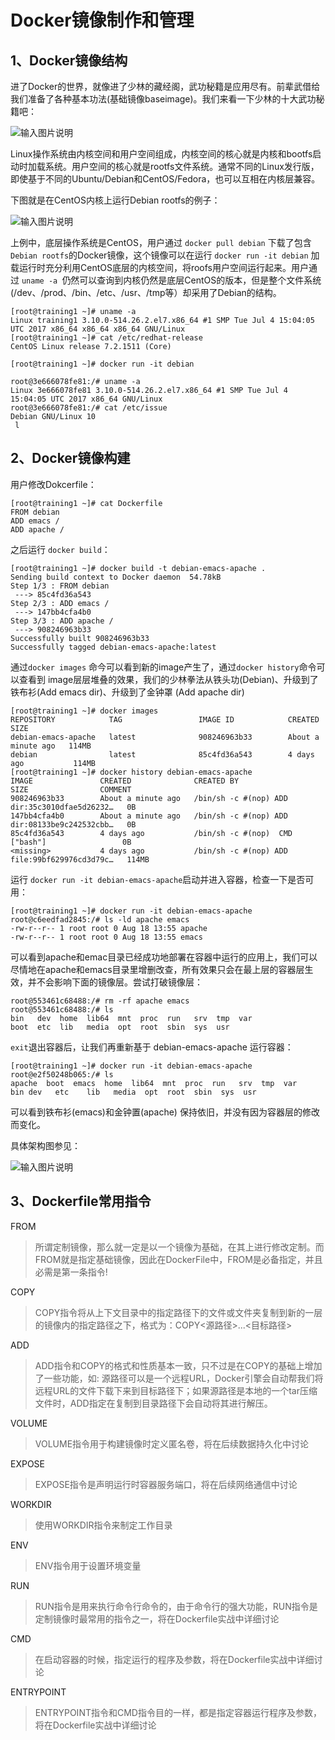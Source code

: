 # Docker镜像制作和管理

## 1、Docker镜像结构

进了Docker的世界，就像进了少林的藏经阁，武功秘籍是应用尽有。前辈武借给我们准备了各种基本功法(基础镜像baseimage)。我们来看一下少林的十大武功秘籍吧：

![输入图片说明](../img/01.jpg)

Linux操作系统由内核空间和用户空间组成，内核空间的核心就是内核和bootfs启动时加载系统。用户空间的核心就是rootfs文件系统。通常不同的Linux发行版，即使基于不同的Ubuntu/Debian和CentOS/Fedora，也可以互相在内核层兼容。

下图就是在CentOS内核上运行Debian rootfs的例子：

![输入图片说明](../img/02.jpg)

上例中，底层操作系统是CentOS，用户通过 `docker pull debian` 下载了包含`Debian rootfs`的Docker镜像，这个镜像可以在运行 `docker run -it debian` 加载运行时充分利用CentOS底层的内核空间，将roofs用户空间运行起来。用户通过 `uname -a `仍然可以查询到内核仍然是底层CentOS的版本，但是整个文件系统(/dev、/prod、/bin、/etc、/usr、/tmp等）却采用了Debian的结构。

```
[root@training1 ~]# uname -a
Linux training1 3.10.0-514.26.2.el7.x86_64 #1 SMP Tue Jul 4 15:04:05 UTC 2017 x86_64 x86_64 x86_64 GNU/Linux
[root@training1 ~]# cat /etc/redhat-release
CentOS Linux release 7.2.1511 (Core)

[root@training1 ~]# docker run -it debian

root@3e666078fe81:/# uname -a
Linux 3e666078fe81 3.10.0-514.26.2.el7.x86_64 #1 SMP Tue Jul 4 15:04:05 UTC 2017 x86_64 GNU/Linux
root@3e666078fe81:/# cat /etc/issue
Debian GNU/Linux 10 
 l
```

## 2、Docker镜像构建

用户修改Dokcerfile：

```
[root@training1 ~]# cat Dockerfile
FROM debian
ADD emacs /
ADD apache /
```

之后运行 `docker build`：

```
[root@training1 ~]# docker build -t debian-emacs-apache .
Sending build context to Docker daemon  54.78kB
Step 1/3 : FROM debian
 ---> 85c4fd36a543
Step 2/3 : ADD emacs /
 ---> 147bb4cfa4b0
Step 3/3 : ADD apache /
 ---> 908246963b33
Successfully built 908246963b33
Successfully tagged debian-emacs-apache:latest
```

通过`docker images` 命今可以看到新的image产生了，通过` docker history `命令可以查看到 image层层堆叠的效果，我们的少林拳法从铁头功(Debian)、升级到了铁布衫(Add emacs dir)、升级到了金钟罩 (Add apache dir) 

```
[root@training1 ~]# docker images
REPOSITORY            TAG                 IMAGE ID            CREATED              SIZE
debian-emacs-apache   latest              908246963b33        About a minute ago   114MB
debian                latest              85c4fd36a543        4 days ago           114MB
[root@training1 ~]# docker history debian-emacs-apache
IMAGE               CREATED              CREATED BY                                      SIZE                COMMENT
908246963b33        About a minute ago   /bin/sh -c #(nop) ADD dir:35c3010dfae5d26232…   0B
147bb4cfa4b0        About a minute ago   /bin/sh -c #(nop) ADD dir:08133be9c242532cbb…   0B
85c4fd36a543        4 days ago           /bin/sh -c #(nop)  CMD ["bash"]                 0B
<missing>           4 days ago           /bin/sh -c #(nop) ADD file:99bf629976cd3d79c…   114MB
```

运行 `docker run -it debian-emacs-apache`启动并进入容器，检查一下是否可用：

```
[root@training1 ~]# docker run -it debian-emacs-apache
root@c6eedfad2845:/# ls -ld apache emacs
-rw-r--r-- 1 root root 0 Aug 18 13:55 apache
-rw-r--r-- 1 root root 0 Aug 18 13:55 emacs
```

可以看到apache和emac目录已经成功地部署在容器中运行的应用上，我们可以尽情地在apache和emacs目录里增删改查，所有效果只会在最上层的容器层生效，并不会影响下面的镜像层。尝试打破镜像层：

```
root@553461c68488:/# rm -rf apache emacs
root@553461c68488:/# ls
bin   dev  home  lib64	mnt  proc  run	 srv  tmp  var
boot  etc  lib	 media	opt  root  sbin  sys  usr
```

`exit`退出容器后，让我们再重新基于 debian-emacs-apache 运行容器：

```
[root@training1 ~]# docker run -it debian-emacs-apache
root@e2f50248b065:/# ls
apache	boot  emacs  home  lib64  mnt  proc  run   srv	tmp  var
bin	dev   etc    lib   media  opt  root  sbin  sys	usr
```

可以看到铁布衫(emacs)和金钟置(apache) 保持依旧，并没有因为容器层的修改而变化。

具体架构图参见：

![输入图片说明](../img/03.jpg)

## 3、Dockerfile常用指令

FROM

> 所谓定制镜像，那么就一定是以一个镜像为基础，在其上进行修改定制。而FROM就是指定基础镜像，因此在DockerFile中，FROM是必备指定，并且必需是第一条指令!

COPY

> COPY指令将从上下文目录中的指定路径下的文件或文件夹复制到新的一层的镜像内的指定路径之下，格式为：COPY<源路径>...<目标路径>

ADD

> ADD指令和COPY的格式和性质基本一致，只不过是在COPY的基础上增加了一些功能，如: 源路径可以是一个远程URL，Docker引擎会自动帮我们将远程URL的文件下载下来到目标路径下；如果源路径是本地的一个tar压缩文件时，ADD指定在复制到目录路径下会自动将其进行解压。

VOLUME

> VOLUME指令用于构建镜像时定义匿名卷，将在后续数据持久化中讨论

EXPOSE

> EXPOSE指令是声明运行时容器服务端口，将在后续网络通信中讨论

WORKDIR

> 使用WORKDIR指令来制定工作目录

ENV

> ENV指令用于设置环境变量

RUN

> RUN指令是用来执行命令行命令的，由于命令行的强大功能，RUN指令是定制镜像时最常用的指令之一，将在Dockerfile实战中详细讨论

CMD

> 在启动容器的时候，指定运行的程序及参数，将在Dockerfile实战中详细讨论

ENTRYPOINT

> ENTRYPOINT指令和CMD指令目的一样，都是指定容器运行程序及参数，将在Dockerfile实战中详细讨论